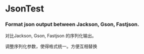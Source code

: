# JsonTest
### Format json output between Jackson, Gson, Fastjson. 

对比Jackson, Gson, Fastjson 的序列化输出。

调整序列化参数，使得格式统一。方便互相替换
